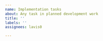 ```yaml
---
name: Implementation tasks
about: Any task in planned development work
title: ''
labels: ''
assignees: lavis0

---
```



